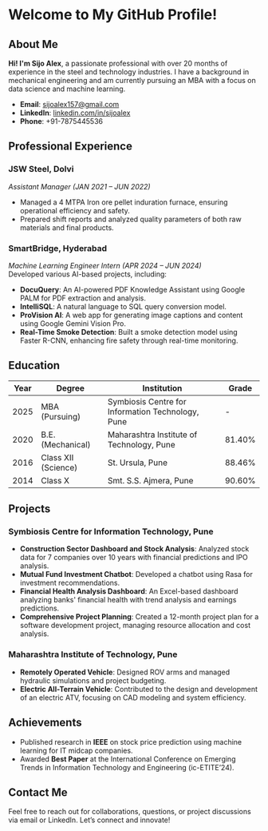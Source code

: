 # Welcome to My GitHub Profile!

## About Me

**Hi! I'm Sijo Alex**, a passionate professional with over 20 months of experience in the steel and technology industries. I have a background in mechanical engineering and am currently pursuing an MBA with a focus on data science and machine learning.

- **Email**: [sijoalex157@gmail.com](mailto:sijoalex157@gmail.com)
- **LinkedIn**: [linkedin.com/in/sijoalex](https://www.linkedin.com/in/sijo-alex-82321717a/)
- **Phone**: +91-7875445536

## Professional Experience

### **JSW Steel, Dolvi**  
_Assistant Manager (JAN 2021 – JUN 2022)_  
- Managed a 4 MTPA Iron ore pellet induration furnace, ensuring operational efficiency and safety.
- Prepared shift reports and analyzed quality parameters of both raw materials and final products.

### **SmartBridge, Hyderabad**  
_Machine Learning Engineer Intern (APR 2024 – JUN 2024)_  
Developed various AI-based projects, including:
- **DocuQuery**: An AI-powered PDF Knowledge Assistant using Google PALM for PDF extraction and analysis.
- **IntelliSQL**: A natural language to SQL query conversion model.
- **ProVision AI**: A web app for generating image captions and content using Google Gemini Vision Pro.
- **Real-Time Smoke Detection**: Built a smoke detection model using Faster R-CNN, enhancing fire safety through real-time monitoring.

## Education

| Year | Degree | Institution | Grade |
|------|--------|-------------|-------|
| 2025 | MBA (Pursuing) | Symbiosis Centre for Information Technology, Pune | - |
| 2020 | B.E. (Mechanical) | Maharashtra Institute of Technology, Pune | 81.40% |
| 2016 | Class XII (Science) | St. Ursula, Pune | 88.46% |
| 2014 | Class X | Smt. S.S. Ajmera, Pune | 90.60% |

## Projects

### **Symbiosis Centre for Information Technology, Pune**
- **Construction Sector Dashboard and Stock Analysis**: Analyzed stock data for 7 companies over 10 years with financial predictions and IPO analysis.
- **Mutual Fund Investment Chatbot**: Developed a chatbot using Rasa for investment recommendations.
- **Financial Health Analysis Dashboard**: An Excel-based dashboard analyzing banks' financial health with trend analysis and earnings predictions.
- **Comprehensive Project Planning**: Created a 12-month project plan for a software development project, managing resource allocation and cost analysis.

### **Maharashtra Institute of Technology, Pune**
- **Remotely Operated Vehicle**: Designed ROV arms and managed hydraulic simulations and project budgeting.
- **Electric All-Terrain Vehicle**: Contributed to the design and development of an electric ATV, focusing on CAD modeling and system efficiency.

## Achievements

- Published research in **IEEE** on stock price prediction using machine learning for IT midcap companies.
- Awarded **Best Paper** at the International Conference on Emerging Trends in Information Technology and Engineering (ic-ETITE’24).

## Contact Me

Feel free to reach out for collaborations, questions, or project discussions via email or LinkedIn. Let’s connect and innovate!
